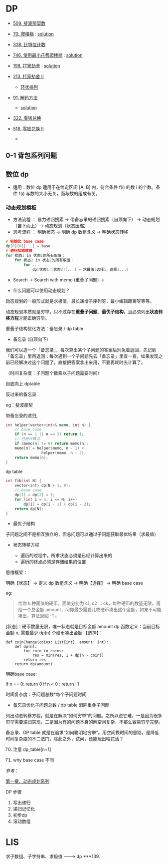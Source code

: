 # DP

* [509. 斐波那契数](https://leetcode-cn.com/problems/fibonacci-number/)

* [70. 爬楼梯](https://leetcode-cn.com/problems/climbing-stairs/) : [solution]()

* [338. 比特位计数](https://leetcode-cn.com/problems/counting-bits/)

* [746. 使用最小花费爬楼梯](https://leetcode-cn.com/problems/min-cost-climbing-stairs/) : [solution]()

* [198. 打家劫舍](https://leetcode-cn.com/problems/house-robber/) : [solution]()

* [213. 打家劫舍 II](https://leetcode-cn.com/problems/house-robber-ii/)
    * [环状排列]()

* [91. 解码方法](https://leetcode-cn.com/problems/decode-ways/)
    * [solution]()

* [322. 零钱兑换](https://leetcode-cn.com/problems/coin-change/)

* [518. 零钱兑换 II](https://leetcode-cn.com/problems/coin-change-2/)
    * []()


## 0-1 背包系列问题

## 数位 dp

* 适用：数位 dp 适用于在给定区间 [A, B] 内，符合条件 f(i) 的数 i 的个数。条件 f(i) 与数的大小无关，而与数的组成有关。



### 动态规划模板

* 方法流程 ： 暴力递归搜索 -> 带备忘录的递归搜索（自顶向下） -> 动态规划（自下而上）-> 动态规划（状态压缩）
* 思考流程 ： 明确状态 -> 明确 dp 数组含义 -> 明确状态转移 

```cpp
# 初始化 base case
dp[0][0][...] = base
# 进行状态转移
for 状态1 in 状态1的所有取值：
    for 状态2 in 状态2的所有取值：
        for ...
            dp[状态1][状态2][...] = 求最值(选择1，选择2...)
```

* Search -> Search with memo (重叠子问题) -> 


* 什么问题可以使用动态规划？

动态规划的一般形式就是求极值，最长递增子序列呀，最小编辑距离呀等等。

动态规划本质就是穷举，只不过存在**重叠子问题**、**最优子结构**，且必须列出**状态转移方程**才能正确穷举。

重叠子结构优化方法：备忘录 / dp table

* 备忘录 (自顶向下)

我们可以造一个「备忘录」，每次算出某个子问题的答案后别急着返回，先记到「备忘录」里再返回；每次遇到一个子问题先去「备忘录」里查一查，如果发现之前已经解决过这个问题了，直接把答案拿出来用，不要再耗时去计算了。

（时间复杂度：子问题个数乘以子问题需要时间）

自底向上 dptable

反过来的备忘录


eg：斐波那契

带备忘录的递归, 

```cpp
int helper(vector<int>& memo, int n) {
    // base case 
    if (n == 1 || n == 2) return 1;
    // 已经计算过
    if (memo[n] != 0) return memo[n];
    memo[n] = helper(memo, n - 1) + 
                helper(memo, n - 2);
    return memo[n];
}
```

dp table

```cpp
int fib(int N) {
    vector<int> dp(N + 1, 0);
    // base case
    dp[1] = dp[2] = 1;
    for (int i = 3; i <= N; i++)
        dp[i] = dp[i - 1] + dp[i - 2];
    return dp[N];
}
```

* 最优子结构

子问题之间不是相互独立的，但总问题可以通过子问题获取最优结果（求最值）

* 状态转移方程

    * 遍历的过程中，所求状态必须是已经计算出来的
    * 遍历的终点必须是存储结果的位置




思维框架：

明确【状态】 -> 定义 dp 数组含义 -> 明确【选择】 -> 明确 base case

eg:

>给你 k 种面值的硬币，面值分别为 c1, c2 ... ck，每种硬币的数量无限，再给一个总金额 amount，问你最少需要几枚硬币凑出这个金额，如果不可能凑出，算法返回 -1 。

[状态]：硬币数量无限，唯一状态就是目标金额 amount
dp 函数定义：当前目标金额 n, 需要最少 dp(n) 个硬币凑出金额
【选择】：

```
def coinChange(coins: List[int], amount: int):
    def dp(n):
        for coin in coins:
            res = min(res, 1 + dp(n - coin))
        return res
    return dp(amount)
```

明确base case:

if n == 0: return 0
if n < 0 : return -1

时间复杂度：子问题总数*每个子问题时间

* 备忘录优化子问题总数 / dp table 消除重叠子问题

列出动态转移方程，就是在解决“如何穷举”的问题。之所以说它难，一是因为很多穷举需要递归实现，二是因为有的问题本身的解空间复杂，不那么容易穷举完整。

备忘录、DP table 就是在追求“如何聪明地穷举”。用空间换时间的思路，是降低时间复杂度的不二法门，除此之外，试问，还能玩出啥花活？

70. 注意 dp_table[n+1]

198. why base case 不同


*参考*：

[第一章、动态规划系列](https://labuladong.gitbook.io/algo/dong-tai-gui-hua-xi-lie)


























DP 步骤

1. 写出递归
2. 递归记忆化
3. 初步dp
4. 滚动数组


# LIS


求子数组、子字符串、求极值 ---> dp
***139.



